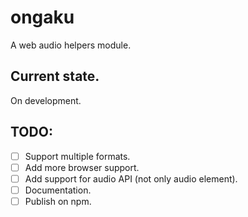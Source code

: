# ongaku
A web audio helpers module.

## Current state.
On development.

## TODO:
  - [ ] Support multiple formats.
  - [ ] Add more browser support.
  - [ ] Add support for audio API (not only audio element).
  - [ ] Documentation.
  - [ ] Publish on npm.
